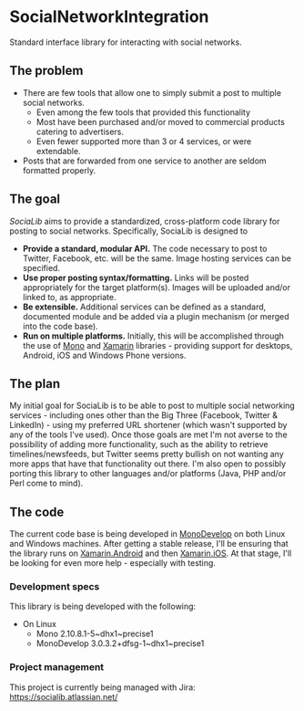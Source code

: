 SocialNetworkIntegration
========================

Standard interface library for interacting with social networks.

## The problem

* There are few tools that allow one to simply submit a post to multiple social networks.
    * Even among the few tools that provided this functionality
    * Most have been purchased and/or moved to commercial products catering to advertisers.
    * Even fewer supported more than 3 or 4 services, or were extendable.
* Posts that are forwarded from one service to another are seldom formatted properly.

## The goal

_SociaLib_ aims to provide a standardized, cross-platform code library for posting to social 
networks. Specifically, SociaLib is designed to

* **Provide a standard, modular API.** The code necessary to post to Twitter, Facebook, etc.
  will be the same. Image hosting services can be specified.
* **Use proper posting syntax/formatting.** Links will be posted appropriately for the target
  platform(s). Images will be uploaded and/or linked to, as appropriate.
* **Be extensible.** Additional services can be defined as a standard, documented module and
  be added via a plugin mechanism (or merged into the code base).
* **Run on multiple platforms.** Initially, this will be accomplished through the use of
  [Mono](http://mono-project.com/) and [Xamarin](http://xamarin.com/) libraries - providing
  support for desktops, Android, iOS and Windows Phone versions.

## The plan

My initial goal for SociaLib is to be able to post to multiple social networking services - including
ones other than the Big Three (Facebook, Twitter & LinkedIn) - using my preferred URL shortener (which
wasn't supported by any of the tools I've used). Once those goals are met I'm not averse to the
possibility of adding more functionality, such as the ability to retrieve timelines/newsfeeds, but
Twitter seems pretty bullish on not wanting any more apps that have that functionality out there. I'm
also open to possibly porting this library to other languages and/or platforms (Java, PHP and/or Perl
come to mind).

## The code

The current code base is being developed in [MonoDevelop](http://monodevelop.com/) on both Linux and
Windows machines. After getting a stable release, I'll be ensuring that the library runs on
[Xamarin.Android](http://xamarin.com/monoforandroid) and then [Xamarin.iOS](http://xamarin.com/monotouch).
At that stage, I'll be looking for even more help - especially with testing.

### Development specs

This library is being developed with the following:

* On Linux
    * Mono 2.10.8.1-5~dhx1~precise1
    * MonoDevelop 3.0.3.2+dfsg-1~dhx1~precise1
    
### Project management

This project is currently being managed with Jira: https://socialib.atlassian.net/
